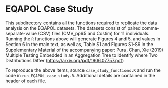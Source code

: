 # EQAPOL Case Study

This subdirectory contains all the functions required to replicate the data analysis on the EQAPOL datasets.
The datasets consist of paired comma-separate-value (CSV) files (CMV_pp65 and Costim) for 11 individuals. 
Running the `R` functions above will generate Figures 4 and 5, and values in Section 6 in the main text, as well as, 
Table S1 and Figures S1-S9 in the Supplementary Material of the accompanying paper: 
Pura, Chan, Xie (2019) Multiple Testing Embedded in an Aggregation Tree to Identify
where Two Distributions Differ (https://arxiv.org/pdf/1906.07757.pdf)

To reproduce the above items, source `case_study_functions.R` and run the code in `run_EQAPOL_case_study.R`.
Additional details are contained in the header of each file. 

